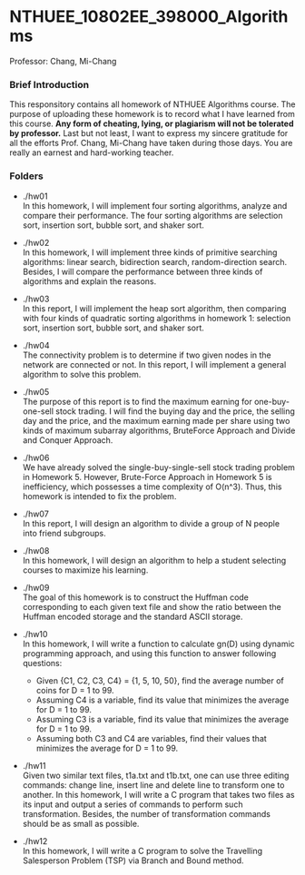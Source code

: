 # NTHUEE_10802EE_398000_Algorithms
Professor: Chang, Mi-Chang

### Brief Introduction
This responsitory contains all homework of NTHUEE Algorithms course. The purpose of uploading these homework is to record what I have learned from this course. **Any form of cheating, lying, or plagiarism will not be tolerated by professor.** Last but not least, I want to express my sincere gratitude for all the efforts Prof. Chang, Mi-Chang have taken during those days. You are really an earnest and hard-working teacher.

### Folders
- ./hw01\
  In this homework, I will implement four sorting algorithms, analyze and compare their performance. The four sorting algorithms are selection sort, insertion sort, bubble sort,    and shaker sort.
  
- ./hw02\
  In this homework, I will implement three kinds of primitive searching algorithms: linear search, bidirection search, random-direction search. Besides, I will compare the performance between three kinds of algorithms and explain the reasons.
  
- ./hw03\
  In this report, I will implement the heap sort algorithm, then comparing with four kinds of quadratic sorting algorithms in homework 1: selection sort, insertion sort, bubble sort, and shaker sort.

- ./hw04\
  The connectivity problem is to determine if two given nodes in the network are connected or not. In this report, I will implement a general algorithm to solve this problem.

- ./hw05\
  The purpose of this report is to find the maximum earning for one-buy-one-sell stock trading. I will find the buying day and the price, the selling day and the price, and the
maximum earning made per share using two kinds of maximum subarray algorithms, BruteForce Approach and Divide and Conquer Approach.

- ./hw06\
   We have already solved the single-buy-single-sell stock trading problem in Homework 5. However, Brute-Force Approach in Homework 5 is inefficiency, which possesses a time complexity of O(n^3). Thus, this homework is intended to fix the problem.

- ./hw07\
  In this report, I will design an algorithm to divide a group of N people into friend subgroups.

- ./hw08\
  In this homework, I will design an algorithm to help a student selecting courses to maximize his learning.

- ./hw09\
  The goal of this homework is to construct the Huffman code corresponding to each given text file and show the ratio between the Huffman encoded storage and the standard ASCII
storage.

- ./hw10\
  In this homework, I will write a function to calculate gn(D) using dynamic programming approach, and using this function to answer following questions:
  - Given {C1, C2, C3, C4} = {1, 5, 10, 50}, find the average number of coins for D = 1 to 99.
  - Assuming C4 is a variable, find its value that minimizes the average for D = 1 to 99. 
  - Assuming C3 is a variable, find its value that minimizes the average for D = 1 to 99.
  - Assuming both C3 and C4 are variables, find their values that minimizes the average for D = 1 to 99.

- ./hw11\
  Given two similar text files, t1a.txt and t1b.txt, one can use three editing commands: change line, insert line and delete line to transform one to another. In this homework, I will write a C program that takes two files as its input and output a series of commands to perform such transformation. Besides, the number of transformation commands should be as small as possible.

- ./hw12\
  In this homework, I will write a C program to solve the Travelling Salesperson Problem (TSP) via Branch and Bound method.
